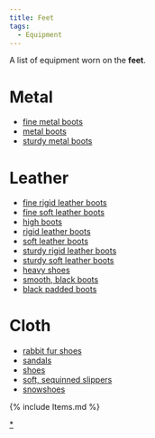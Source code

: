 ```yaml
---
title: Feet
tags:
  - Equipment
---
```

A list of equipment worn on the **feet**.

# Metal

- [fine metal boots](fine_metal_boots "wikilink")
- [metal boots](metal_boots "wikilink")
- [sturdy metal boots](sturdy_metal_boots "wikilink")

# Leather

- [fine rigid leather boots](fine_rigid_leather_boots "wikilink")
- [fine soft leather boots](fine_soft_leather_boots "wikilink")
- [high boots](high_boots "wikilink")
- [rigid leather boots](rigid_leather_boots "wikilink")
- [soft leather boots](soft_leather_boots "wikilink")
- [sturdy rigid leather boots](sturdy_rigid_leather_boots "wikilink")
- [sturdy soft leather boots](sturdy_soft_leather_boots "wikilink")
- [heavy shoes](heavy_shoes "wikilink")
- [smooth, black boots](smooth,_black_boots "wikilink")
- [black padded boots](black_padded_boots "wikilink")

# Cloth

- [rabbit fur shoes](rabbit_fur_shoes "wikilink")
- [sandals](sandals "wikilink")
- [shoes](shoes "wikilink")
- [soft, sequinned slippers](soft,_sequinned_slippers "wikilink")
- [snowshoes](snowshoes "wikilink")

{% include Items.md %}

[\*](Category:Feet_items "wikilink")